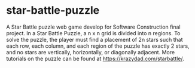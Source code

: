 # star-battle-puzzle
A Star Battle puzzle web game develop for Software Construction final project. In a Star Battle Puzzle, a n x n grid is divided into n regions. To solve the puzzle, the player must find a placement of 2n stars such that each row, each column, and each region of the puzzle has exactly 2 stars, and no stars are vertically, horizontally, or diagonally adjacent. More tutorials on the puzzle can be found at https://krazydad.com/starbattle/.
